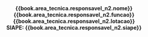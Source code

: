 <div align="center">
<b>
{{book.area_tecnica.responsavel_n2.nome}}<br/>  
{{book.area_tecnica.responsavel_n2.funcao}}<br/> 
{{book.area_tecnica.responsavel_n2.lotacao}}<br/> 
SIAPE: {{book.area_tecnica.responsavel_n2.siape}}<br/>   
</b>

